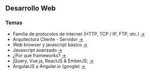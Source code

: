 ## Desarrollo Web

### Temas

* Familia de protocolos de internet (HTTP, TCP / IP,  FTP, etc.) [->](./familia-de-protocolos-internet.md)
* Arquitectura Cliente - Servidor [->](./arquitectura-cliente-servidor.md)
* Web browser y javascript básico [->](./familia.md)
* Javascript avanzado [->](./familia.md)
* ¿Por qué frameworks? [->](./familia.md)
* jQuery, Vue.js, ReactJS & EmberJS; [->](./familia.md)
* AngularJS y Angular.io (google) [->](./familia.md)
